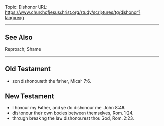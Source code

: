 Topic: Dishonor
URL: https://www.churchofjesuschrist.org/study/scriptures/tg/dishonor?lang=eng

---

## See Also

Reproach; Shame

---

## Old Testament

- son dishonoureth the father, Micah 7:6.

## New Testament

- I honour my Father, and ye do dishonour me, John 8:49.
- dishonour their own bodies between themselves, Rom. 1:24.
- through breaking the law dishonourest thou God, Rom. 2:23.

